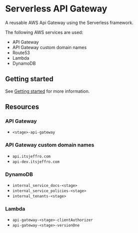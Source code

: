 # Serverless API Gateway

A reusable AWS Api Gateway using the Serverless framework.

The following AWS services are used:

- API Gateway
- API Gateway custom domain names
- Route53
- Lambda
- DynamoDB

## Getting started

See [Getting started](docs/getting-started.md) for more information.

## Resources

### API Gateway

- `<stage>-api-gateway`

### API Gateway custom domain names

- `api.itsjeffro.com`
- `api-dev.itsjeffro.com`

### DynamoDB

- `internal_service_docs-<stage>`
- `internal_service_policies-<stage>`
- `internal_tenants-<stage>`

### Lambda

- `api-gateway-<stage>-clientAuthorizer`
- `api-gateway-<stage>-versionOne`
